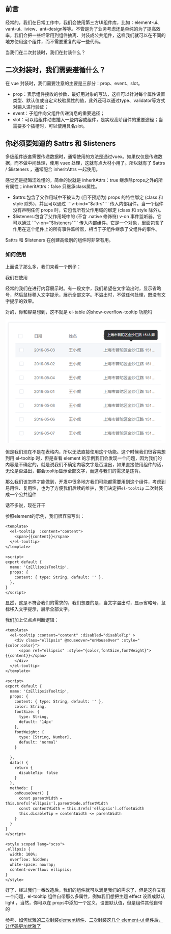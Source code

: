 ## 前言
经常的，我们在日常工作中，我们会使用第三方UI组件库，比如：element-ui、vant-ui、iview、ant-design等等。不管是为了业务考虑还是单纯的为了提高效率，我们会把一些经常用到组件抽离、封装成公共组件，这样我们就可以在不同的地方使用这个组件，而不需要重复的写一些代码。

当我们在二次封装时，我们在封装什么？

## 二次封装时，我们需要遵循什么？

在 vue 封装时，我们需要注意的主要是三部分：prop、event、slot。

- prop：表示组件接收的参数，最好用对象的写法，这样可以针对每个属性设置类型、默认值或自定义校验属性的值，此外还可以通过type、validator等方式对输入进行验证；
- event：子组件向父组件传递消息的重要途径；
- slot：可以给组件动态插入一些内容或组件，是实现高阶组件的重要途径；当需要多个插槽时，可以使用具名slot。


## 你必须要知道的 $attrs 和 $listeners

多级组件嵌套需要传递数据时，通常使用的方法是通过vuex。如果仅仅是传递数据，而不做中间处理，使用 vuex 处理，这就有点大材小用了。所以就有了 $attrs / $listeners ，通常配合 inheritAttrs 一起使用。

感觉还是挺晦涩难懂的，简单的说就是 inheritAttrs：true 继承除props之外的所有属性；inheritAttrs：false 只继承class属性。

- $attrs:包含了父作用域中不被认为 (且不预期为) props 的特性绑定 (class 和 style 除外)，并且可以通过 ```v-bind="$attrs"``` 传入内部组件。当一个组件没有声明任何 props 时，它包含所有父作用域的绑定 (class 和 style 除外)。
- $listeners:包含了父作用域中的 (不含 .native 修饰符) v-on 事件监听器。它可以通过 ```v-on="$listeners"``` 传入内部组件。它是一个对象，里面包含了作用在这个组件上的所有事件监听器，相当于子组件继承了父组件的事件。

$attrs 和 $listeners 在创建高级别的组件时非常有用。


### 如何使用

上面说了那么多，我们来看一个例子：

我们在使用




经常的我们在进行内容展示时。有一段文字，我们希望在文字溢出时，显示省略号，然后鼠标移入文字提示，展示全部文字。不溢出时，不做任何处理，既没有文字提示的效果。

对的，你和容易想到，这不就是 el-table 的show-overflow-tooltip 功能吗

![](./img/tooltip.png)

但是我们现在不是在表格内，所以无法直接使用这个功能。这个时候我们很容易想到用 el-tooltip 时，但是查看 element 的示例我们会发现一个问题，因为我们的内容是不确定的，就是说我们不确定内容文字是否溢出，如果直接使用组件的话，无论是否溢出，都会tooltip显示全部文字，而这与我们的需求是违背。

那么我们该怎样才能做到，开发中很多地方我们可能都需要用到这个组件，考虑到易用性、复用性，也为了方便我们后续的维护，我们决定把```el-tooltip``` 二次封装成一个公共组件

话不多说，现在开干

参照element的示例，我们很容易写出：

```vue
<template>
  <el-tooltip  :content="content">
    <span>{{content}}</span>
  </el-tooltip>
</template>

<script>
export default {
  name: 'CzEllipsisTooltip',
  props: {
    content: { type: String, default: '' },
  },
}
</script>
```

显然，这是不符合我们的需求的，我们想要的是，当文字溢出时，显示省略号，鼠标移入文字提示，展示全部文字。

我们加上亿点点判断逻辑：

```vue
<template>
  <el-tooltip :content="content" :disabled="disableTip" >
    <div class="ellipsis" @mouseover="onMouseOver" :style="{color:color}">
      <span ref="ellipsis" :style="{color,fontSize,fontWeight}">{{content}}</span>
    </div>
  </el-tooltip>
</template>

<script>
export default {
  name: 'CzEllipsisTooltip',
  props: {
    content: { type: String, default: '' },
    color: String,
    fontSize: {
      type: String,
      default: '14px'
    },
    fontWeight: {
      type: [String, Number],
      default: 'normal'
    }

  },
  data() {
    return {
      disableTip: false
    }
  },
  methods: {
    onMouseOver() {
      const parentWidth = this.$refs['ellipsis'].parentNode.offsetWidth
      const contentWidth = this.$refs['ellipsis'].offsetWidth
      this.disableTip = contentWidth <= parentWidth
    }
  }
}
</script>

<style scoped lang="scss">
.ellipsis {
  width: 100%;
  overflow: hidden;
  white-space: nowrap;
  content-overflow: ellipsis;
}
</style>
```
好了，经过我们一番改造后，我们的组件就可以满足我们的需求了，但是这样又有一个问题，el-tooltip 组件自带那么多属性，例如我们想把主题 effect 设置成默认 light ，当然，你可以在 props中添加一个定义，设置默认值，但是组件其他自带的


[参考](https://juejin.cn/post/7087728529512759332)、[如何优雅的二次封装element组件](https://juejin.cn/post/6975725959492157477)、[二次封装这几个 element-ui 组件后，让代码更加优雅了](https://segmentfault.com/a/1190000041757434?sort=newest)